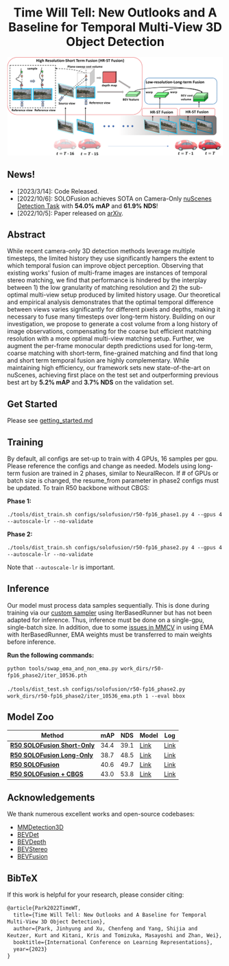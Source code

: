 <div align="center">

# Time Will Tell: New Outlooks and A Baseline for Temporal Multi-View 3D Object Detection
</div>

<p align="center">
    <img src="resources/solofusion_method.png"/ width="900">
</p>

## News!
- [2023/3/14]: Code Released.
- [2022/10/6]: SOLOFusion achieves SOTA on Camera-Only [nuScenes Detection Task](https://nuscenes.org/object-detection?externalData=all&mapData=all&modalities=Camera) with **54.0% mAP** and **61.9% NDS**!
- [2022/10/5]: Paper released on [arXiv](https://arxiv.org/abs/2210.02443).

## Abstract
While recent camera-only 3D detection methods leverage multiple timesteps, the limited history they use significantly hampers the extent to which temporal fusion can improve object perception. Observing that existing works' fusion of multi-frame images are instances of temporal stereo matching, we find that performance is hindered by the interplay between 1) the low granularity of matching resolution and 2) the sub-optimal multi-view setup produced by limited history usage. Our theoretical and empirical analysis demonstrates that the optimal temporal difference between views varies significantly for different pixels and depths, making it necessary to fuse many timesteps over long-term history. Building on our investigation, we propose to generate a cost volume from a long history of image observations, compensating for the coarse but efficient matching resolution with a more optimal multi-view matching setup. Further, we augment the per-frame monocular depth predictions used for long-term, coarse matching with short-term, fine-grained matching and find that long and short term temporal fusion are highly complementary. While maintaining high efficiency, our framework sets new state-of-the-art on nuScenes, achieving first place on the test set and outperforming previous best art by **5.2\% mAP** and **3.7\% NDS** on the validation set.

## Get Started
Please see [getting_started.md](docs/getting_started.md)

## Training
By default, all configs are set-up to train with 4 GPUs, 16 samples per gpu. Please reference the configs and change as needed. Models using long-term fusion are trained in 2 phases, similar to NeuralRecon. If # of GPUs or batch size is changed, the resume_from parameter in phase2 configs must be updated.
To train R50 backbone without CBGS:

**Phase 1:**
```shell
./tools/dist_train.sh configs/solofusion/r50-fp16_phase1.py 4 --gpus 4 --autoscale-lr --no-validate
```
**Phase 2:**
```shell
./tools/dist_train.sh configs/solofusion/r50-fp16_phase2.py 4 --gpus 4 --autoscale-lr --no-validate
```
Note that `--autoscale-lr` is important.

## Inference
Our model must process data samples sequentially. This is done during training via our [custom sampler](mmdet3d/datasets/samplers/infinite_group_each_sample_in_batch_sampler.py) using IterBasedRunner but has not been adapted for inference. Thus, inference must be done on a single-gpu, single-batch size. In addition, due to some [issues in MMCV](https://github.com/open-mmlab/mmcv/issues/2195) in using EMA with IterBasedRunner, EMA weights must be transferred to main weights before inference. 

**Run the following commands:**
```shell
python tools/swap_ema_and_non_ema.py work_dirs/r50-fp16_phase2/iter_10536.pth

./tools/dist_test.sh configs/solofusion/r50-fp16_phase2.py work_dirs/r50-fp16_phase2/iter_10536_ema.pth 1 --eval bbox
```

## Model Zoo
|Method|mAP|NDS|Model|Log
|-|-|-|-|-|
|[**R50 SOLOFusion Short-Only**](configs/solofusion/r50-shortonly-fp16.py)|34.4|39.1|[Link](https://github.com/Divadi/SOLOFusion/releases/download/v0.1.0/r50-shortonly-fp16_ema.pth)|[Link](https://github.com/Divadi/SOLOFusion/releases/download/v0.1.0/r50-shortonly-fp16.log)
|[**R50 SOLOFusion Long-Only**](configs/solofusion/r50-longonly-fp16_phase2.py)|38.7|48.5|[Link](https://github.com/Divadi/SOLOFusion/releases/download/v0.1.0/r50-longonly-fp16_phase2_ema.pth)|[Link](https://github.com/Divadi/SOLOFusion/releases/download/v0.1.0/r50-longonly-fp16_phase2.log)
|[**R50 SOLOFusion**](configs/solofusion/r50-fp16_phase2.py)|40.6|49.7|[Link](https://github.com/Divadi/SOLOFusion/releases/download/v0.1.0/r50-fp16_phase2_ema.pth)|[Link](https://github.com/Divadi/SOLOFusion/releases/download/v0.1.0/r50-fp16_phase2.log)
|[**R50 SOLOFusion + CBGS**](configs/solofusion/r50-fp16_phase2.py)|43.0|53.8|[Link](https://github.com/Divadi/SOLOFusion/releases/download/v0.1.0/r50-fp16-cbgs_phase2_ema.pth)|[Link](https://github.com/Divadi/SOLOFusion/releases/download/v0.1.0/r50-fp16-cbgs_phase2.log)

## Acknowledgements
We thank numerous excellent works and open-source codebases:
- [MMDetection3D](https://github.com/open-mmlab/mmdetection3d)
- [BEVDet](https://github.com/HuangJunJie2017/BEVDet)
- [BEVDepth](https://github.com/Megvii-BaseDetection/BEVDepth)
- [BEVStereo](https://github.com/Megvii-BaseDetection/BEVStereo)
- [BEVFusion](https://github.com/mit-han-lab/bevfusion)

## BibTeX
If this work is helpful for your research, please consider citing:
```
@article{Park2022TimeWT,
  title={Time Will Tell: New Outlooks and A Baseline for Temporal Multi-View 3D Object Detection},
  author={Park, Jinhyung and Xu, Chenfeng and Yang, Shijia and Keutzer, Kurt and Kitani, Kris and Tomizuka, Masayoshi and Zhan, Wei},
  booktitle={International Conference on Learning Representations},
  year={2023}
}
```
